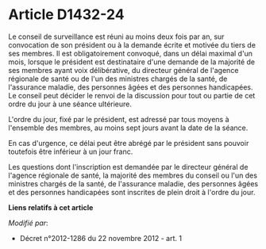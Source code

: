 # Article D1432-24

Le conseil de surveillance est réuni au moins deux fois par an, sur convocation de son président ou à la demande écrite et
motivée du tiers de ses membres. Il est obligatoirement convoqué, dans un délai maximal d'un mois, lorsque le président est
destinataire d'une demande de la majorité de ses membres ayant voix délibérative, du directeur général de l'agence régionale
de santé ou de l'un des ministres chargés de la santé, de l'assurance maladie, des personnes âgées et des personnes
handicapées. Le conseil peut décider le renvoi de la discussion pour tout ou partie de cet ordre du jour à une séance
ultérieure. 

L'ordre du jour, fixé par le président, est adressé par tous moyens à l'ensemble des membres, au moins sept jours avant la
date de la séance. 

En cas d'urgence, ce délai peut être abrégé par le président sans pouvoir toutefois être inférieur à un jour franc. 

Les questions dont l'inscription est demandée par le directeur général de l'agence régionale de santé, la majorité des
membres du conseil ou l'un des ministres chargés de la santé, de l'assurance maladie, des personnes âgées et des personnes
handicapées sont inscrites de plein droit à l'ordre du jour.

**Liens relatifs à cet article**

_Modifié par_:

  - Décret n°2012-1286 du 22 novembre 2012 - art. 1
